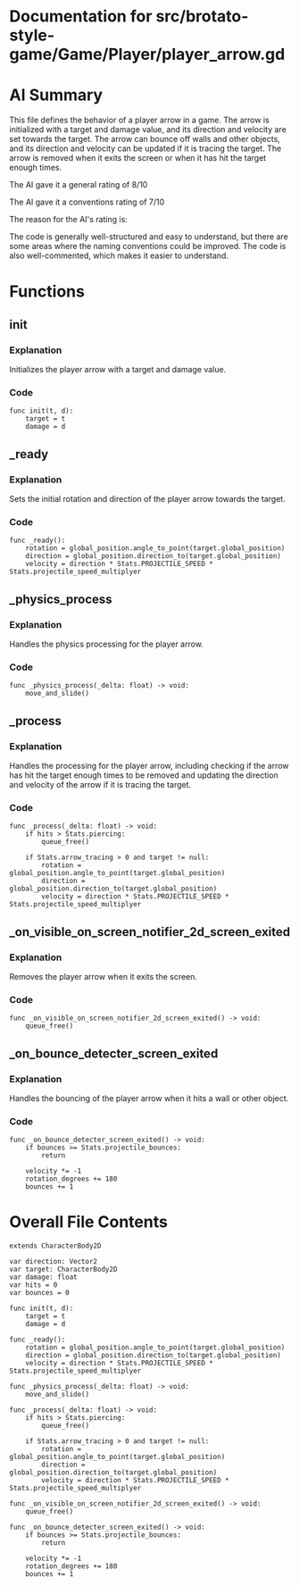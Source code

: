 # Documentation for src/brotato-style-game/Game/Player/player_arrow.gd

# AI Summary
This file defines the behavior of a player arrow in a game. The arrow is initialized with a target and damage value, and its direction and velocity are set towards the target. The arrow can bounce off walls and other objects, and its direction and velocity can be updated if it is tracing the target. The arrow is removed when it exits the screen or when it has hit the target enough times.

The AI gave it a general rating of 8/10

The AI gave it a conventions rating of 7/10

The reason for the AI's rating is:

The code is generally well-structured and easy to understand, but there are some areas where the naming conventions could be improved. The code is also well-commented, which makes it easier to understand.
# Functions

## init
### Explanation
Initializes the player arrow with a target and damage value.
### Code
```gdscript
func init(t, d):
	target = t
	damage = d
```

## _ready
### Explanation
Sets the initial rotation and direction of the player arrow towards the target.
### Code
```gdscript
func _ready():
	rotation = global_position.angle_to_point(target.global_position)
	direction = global_position.direction_to(target.global_position)
	velocity = direction * Stats.PROJECTILE_SPEED * Stats.projectile_speed_multiplyer
```

## _physics_process
### Explanation
Handles the physics processing for the player arrow.
### Code
```gdscript
func _physics_process(_delta: float) -> void:
	move_and_slide()
```

## _process
### Explanation
Handles the processing for the player arrow, including checking if the arrow has hit the target enough times to be removed and updating the direction and velocity of the arrow if it is tracing the target.
### Code
```gdscript
func _process(_delta: float) -> void:
	if hits > Stats.piercing:
		queue_free()
	
	if Stats.arrow_tracing > 0 and target != null:
		rotation = global_position.angle_to_point(target.global_position)
		direction = global_position.direction_to(target.global_position)
		velocity = direction * Stats.PROJECTILE_SPEED * Stats.projectile_speed_multiplyer
```

## _on_visible_on_screen_notifier_2d_screen_exited
### Explanation
Removes the player arrow when it exits the screen.
### Code
```gdscript
func _on_visible_on_screen_notifier_2d_screen_exited() -> void:
	queue_free()
```

## _on_bounce_detecter_screen_exited
### Explanation
Handles the bouncing of the player arrow when it hits a wall or other object.
### Code
```gdscript
func _on_bounce_detecter_screen_exited() -> void:
	if bounces >= Stats.projectile_bounces:
		return
	
	velocity *= -1
	rotation_degrees += 180
	bounces += 1
```
# Overall File Contents
```gdscript
extends CharacterBody2D

var direction: Vector2
var target: CharacterBody2D
var damage: float
var hits = 0
var bounces = 0

func init(t, d):
	target = t
	damage = d

func _ready():
	rotation = global_position.angle_to_point(target.global_position)
	direction = global_position.direction_to(target.global_position)
	velocity = direction * Stats.PROJECTILE_SPEED * Stats.projectile_speed_multiplyer

func _physics_process(_delta: float) -> void:
	move_and_slide()

func _process(_delta: float) -> void:
	if hits > Stats.piercing:
		queue_free()
	
	if Stats.arrow_tracing > 0 and target != null:
		rotation = global_position.angle_to_point(target.global_position)
		direction = global_position.direction_to(target.global_position)
		velocity = direction * Stats.PROJECTILE_SPEED * Stats.projectile_speed_multiplyer

func _on_visible_on_screen_notifier_2d_screen_exited() -> void:
	queue_free()

func _on_bounce_detecter_screen_exited() -> void:
	if bounces >= Stats.projectile_bounces:
		return
	
	velocity *= -1
	rotation_degrees += 180
	bounces += 1

```
